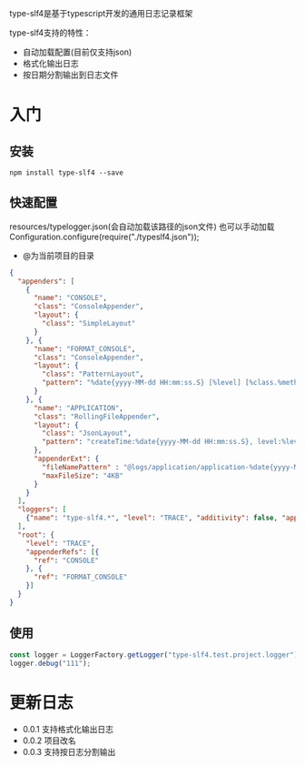 type-slf4是基于typescript开发的通用日志记录框架

type-slf4支持的特性：
- 自动加载配置(目前仅支持json)
- 格式化输出日志
- 按日期分割输出到日志文件


# 入门
## 安装
 `npm install type-slf4 --save`
## 快速配置
resources/typelogger.json(会自动加载该路径的json文件) 也可以手动加载Configuration.configure(require("./typeslf4.json"));
- @为当前项目的目录
```json
{
  "appenders": [
    {
      "name": "CONSOLE",
      "class": "ConsoleAppender",
      "layout": {
        "class": "SimpleLayout"
      }
    }, {
      "name": "FORMAT_CONSOLE",
      "class": "ConsoleAppender",
      "layout": {
        "class": "PatternLayout",
        "pattern": "%date{yyyy-MM-dd HH:mm:ss.S} [%level] [%class.%method] %line %row - %msg%n"
      }
    }, {
      "name": "APPLICATION",
      "class": "RollingFileAppender",
      "layout": {
        "class": "JsonLayout",
        "pattern": "createTime:%date{yyyy-MM-dd HH:mm:ss.S}, level:%level,className:%class,methodName:%method,line:%line,row:%row,message:%msg,file:%file"
      },
      "appenderExt": {
        "fileNamePattern" : "@logs/application/application-%date{yyyy-MM-dd}",
        "maxFileSize": "4KB"
      }
    }
  ],
  "loggers": [
    {"name": "type-slf4.*", "level": "TRACE", "additivity": false, "appenderRefs":  [{"ref": "APPLICATION"}, {"ref": "FORMAT_CONSOLE"}]}
  ],
  "root": {
    "level": "TRACE",
    "appenderRefs": [{
      "ref": "CONSOLE"
    }, {
      "ref": "FORMAT_CONSOLE"
    }]
  }
}

```
## 使用
```javascript 1.8
const logger = LoggerFactory.getLogger("type-slf4.test.project.logger");
logger.debug("111");
```

# 更新日志
- 0.0.1 支持格式化输出日志
- 0.0.2 项目改名
- 0.0.3 支持按日志分割输出

